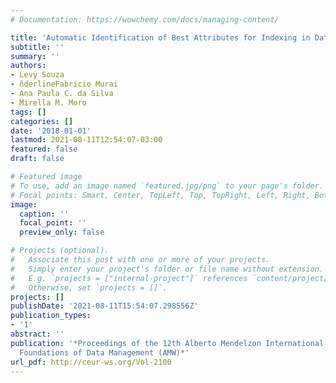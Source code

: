 ```yaml
---
# Documentation: https://wowchemy.com/docs/managing-content/

title: 'Automatic Identification of Best Attributes for Indexing in Data Deduplication '
subtitle: ''
summary: ''
authors:
- Levy Souza
- n̆derlineFabricio Murai
- Ana Paula C. da Silva
- Mirella M. Moro
tags: []
categories: []
date: '2018-01-01'
lastmod: 2021-08-11T12:54:07-03:00
featured: false
draft: false

# Featured image
# To use, add an image named `featured.jpg/png` to your page's folder.
# Focal points: Smart, Center, TopLeft, Top, TopRight, Left, Right, BottomLeft, Bottom, BottomRight.
image:
  caption: ''
  focal_point: ''
  preview_only: false

# Projects (optional).
#   Associate this post with one or more of your projects.
#   Simply enter your project's folder or file name without extension.
#   E.g. `projects = ["internal-project"]` references `content/project/deep-learning/index.md`.
#   Otherwise, set `projects = []`.
projects: []
publishDate: '2021-08-11T15:54:07.298556Z'
publication_types:
- '1'
abstract: ''
publication: '*Proceedings of the 12th Alberto Mendelzon International Workshop on
  Foundations of Data Management (AMW)*'
url_pdf: http://ceur-ws.org/Vol-2100
---
```

